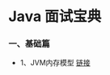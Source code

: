 # Java 面试宝典

### 一、基础篇

- 1、JVM内存模型 [链接](https://github.com/xiaozhu001/interview-guide/blob/master/base/jvm.md)

